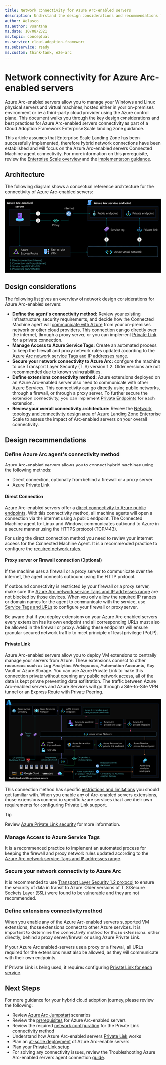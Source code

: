 ```yaml
---
title: Network connectivity for Azure Arc-enabled servers
description: Understand the design considerations and recommendations for network connectivity of Arc-enabled servers
author: Welasco
ms.author: vsantana
ms.date: 10/08/2021
ms.topic: conceptual
ms.service: cloud-adoption-framework
ms.subservice: ready
ms.custom: think-tank, e2e-arc
---
```


# Network connectivity for Azure Arc-enabled servers

Azure Arc-enabled servers allow you to manage your Windows and Linux physical servers and virtual machines, hosted either in your on-premises environment or by a third-party cloud provider using the Azure control plane. This document walks you through the key design considerations and best practices for Azure Arc-enabled servers connectivity as part of a Cloud Adoption Framework Enterprise Scale landing zone guidance.

This article assumes that Enterprise Scale Landing Zone has been successfully implemented, therefore hybrid network connections have been established and will focus on the Azure Arc-enabled servers Connected Machine agent connectivity. For more information on this prerequisite, review the [Enterprise Scale overview](../../ready/enterprise-scale/index.md) and the [implementation guidance](../../ready/enterprise-scale/implementation.md).

## Architecture

The following diagram shows a conceptual reference architecture for the connectivity of Azure Arc-enabled servers:

![Azure Arc-enabled servers connectivity options](./media/arc-enabled-servers-connectivity-options.svg)

## Design considerations

The following list gives an overview of network design considerations for Azure Arc-enabled servers:

- **Define the agent's connectivity method:** Review your existing infrastructure, security requirements, and decide how the Connected Machine agent will [communicate with Azure](/azure/azure-arc/servers/agent-overview#networking-configuration) from your on-premises network or other cloud providers. This connection can go directly over the internet, through a proxy server, or you can implement [Private Link](/azure/azure-arc/servers/private-link-security) for a private connection.
- **Manage Access to Azure Service Tags:** Create an automated process to keep the firewall and proxy network rules updated according to the [Azure Arc network service Tags and IP addresses range](https://www.microsoft.com/en-us/download/details.aspx?id=56519).
- **Secure your network connectivity to Azure Arc:** configure the machine to use Transport Layer Security (TLS) version 1.2. Older versions are not recommended due to known vulnerabilities.
- **Define extensions connectivity method:** Azure extensions deployed on an Azure Arc-enabled server also need to communicate with other Azure Services. This connectivity can go directly using public networks, through a firewall, or through a proxy server. To further secure the extension connectivity, you can implement [Private Endpoints](/azure/azure-arc/servers/private-link-security#how-it-works) for each extension.
- **Review your overall connectivity architecture:** Review the [Network topology and connectivity design area](/azure/cloud-adoption-framework/ready/enterprise-scale/network-topology-and-connectivity) of Azure Landing Zone Enterprise Scale to assess the impact of Arc-enabled servers on your overall connectivity.

## Design recommendations

### Define Azure Arc agent's connectivity method

Azure Arc-enabled servers allows you to connect hybrid machines using the following methods:

- Direct connection, optionally from behind a firewall or a proxy server
- Azure Private Link

#### Direct Connection

Azure Arc-enabled servers offer a [direct connectivity to Azure public endpoints](/azure/azure-arc/servers/agent-overview#networking-configuration). With this connectivity method, all machine agents will open a connection via the internet using a public endpoint. The Connected Machine agent for Linux and Windows communicates outbound to Azure in a secure manner using the HTTPS protocol (TCP/443).

For using the direct connection method you need to review your internet access for the Connected Machine Agent. It is a recommended practice to configure the [required network rules](/azure/azure-arc/servers/agent-overview#networking-configuration).

#### Proxy server or Firewall connection (Optional)

If the machine uses a firewall or a proxy server to communicate over the internet, the agent connects outbound using the HTTP protocol.

If outbound connectivity is restricted by your firewall or a proxy server, make sure the [Azure Arc network service Tags and IP addresses range](/azure/azure-arc/servers/agent-overview#networking-configuration) are not blocked by those devices. When you only allow the required IP ranges or domain names for the agent to communicate with the service, use [Service Tags and URLs](https://www.microsoft.com/en-us/download/details.aspx?id=56519) to configure your firewall or proxy server.

Be aware that if you deploy extensions on your Azure Arc-enabled servers every extension has its own endpoint and all corresponding URLs must also be allowed in the firewall or proxy. Adding these endpoints will ensure granular secured network traffic to meet principle of least privilege (PoLP).

#### Private Link

Azure Arc-enabled servers allow you to deploy VM extensions to centrally manage your servers from Azure. These extensions connect to other resources such as Log Analytics Workspaces, Automation Accounts, Key Vault or Azure Storage. You can use Azure Private Link to make this connection private without opening any public network access, all of the data is kept private preventing data exfiltration. The traffic between Azure Arc-enabled servers and Azure Services will go through a Site-to-Site VPN tunnel or an Express Route with Private Peering.

![Azure Arc-enabled servers private link topology](./media/arc-enabled-servers-private-link-topology.svg)

This connection method has specific [restrictions and limitations](/azure/azure-arc/servers/private-link-security#restrictions-and-limitations) you should get familiar with. When you enable any of Arc-enabled servers extensions, those extensions connect to specific Azure services that have their own requirements for configuring Private Link support. 

>[!TIP]
>Review [Azure Private Link security](/azure/azure-arc/servers/private-link-security#how-it-works) for more information.

### Manage Access to Azure Service Tags

It is a recommended practice to implement an automated process for keeping the firewall and proxy network rules updated according to the [Azure Arc network service Tags and IP addresses range](https://www.microsoft.com/en-us/download/details.aspx?id=56519).

### Secure your network connectivity to Azure Arc

It is recommended to use [Transport Layer Security 1.2 protocol](/azure/azure-arc/servers/agent-overview#transport-layer-security-12-protocol) to ensure the security of data in transit to Azure. Older versions of TLS/Secure Sockets Layer (SSL) were found to be vulnerable and they are not recommended.

### Define extensions connectivity method

When you enable any of the Azure Arc-enabled servers supported VM extensions, those extensions connect to other Azure services. It is important to determine the connectivity method for those extensions: either directly, behind a proxy server/firewall or using Azure Private Link.

If your Azure Arc enabled-servers use a proxy or a firewall, all URLs required for the extensions must also be allowed, as they will communicate with their own endpoints.

If Private Link is being used, it requires configuring [Private Link for each service](/azure/azure-arc/servers/private-link-security#how-it-works).

## Next Steps

For more guidance for your hybrid cloud adoption journey, please review the following:

- Review [Azure Arc Jumpstart](https://azurearcjumpstart.io/azure_arc_jumpstart/azure_arc_servers/day2/) scenarios
- Review the [prerequisites](/azure/azure-arc/servers/agent-overview#prerequisites) for Azure Arc-enabled servers
- Review the required [network configuration](/azure/azure-arc/servers/private-link-security#network-configuration) for the Private Link connectivity method
- Understand how Azure Arc-enabled servers [Private Link](/azure/azure-arc/servers/private-link-security#how-it-works) works
- Plan an [at-scale deployment](/azure/azure-arc/servers/plan-at-scale-deployment) of Azure Arc-enable servers
- Plan your [Private Link setup](/azure/azure-arc/servers/private-link-security#planning-your-private-link-setup)
- For solving any connectivity issues, review the Troubleshooting Azure Arc-enabled servers agent connection [guide](/azure/azure-arc/servers/troubleshoot-agent-onboard).
